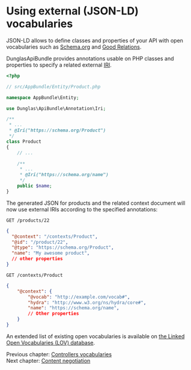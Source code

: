 # Using external (JSON-LD) vocabularies

JSON-LD allows to define classes and properties of your API with open vocabularies such as [Schema.org](https://schema.org)
and [Good Relations](http://www.heppnetz.de/projects/goodrelations/).

DunglasApiBundle provides annotations usable on PHP classes and properties to specify a related external [IRI](http://en.wikipedia.org/wiki/Internationalized_resource_identifier).


```php
<?php

// src/AppBundle/Entity/Product.php

namespace AppBundle\Entity;

use Dunglas\ApiBundle\Annotation\Iri;

/**
 * ...
 * @Iri("https://schema.org/Product")
 */
class Product
{
    // ...

    /**
     * ...
     * @Iri("https://schema.org/name")
     */
    public $name;
}
```

The generated JSON for products and the related context document will now use external IRIs according to the specified annotations:

`GET /products/22`

```json
{
  "@context": "/contexts/Product",
  "@id": "/product/22",
  "@type": "https://schema.org/Product",
  "name": "My awesome product",
  // other properties
}
```

`GET /contexts/Product`

```json
{
    "@context": {
        "@vocab": "http://example.com/vocab#",
        "hydra": "http://www.w3.org/ns/hydra/core#",
        "name": "https://schema.org/name",
        // Other properties
    }
}
```

An extended list of existing open vocabularies is available on [the Linked Open Vocabularies (LOV) database](http://lov.okfn.org/dataset/lov/).

Previous chapter: [Controllers vocabularies](controllers.md)<br>
Next chapter: [Content negotiation](content-negotiation.md)
